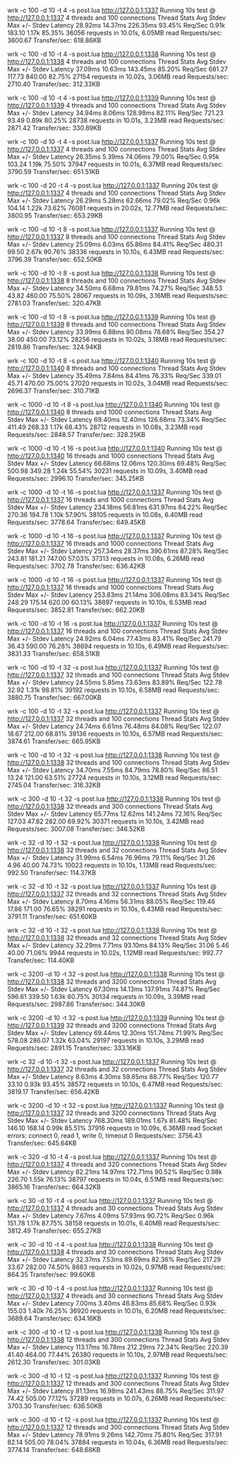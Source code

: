 
wrk -c 100 -d 10 -t 4 -s post.lua http://127.0.0.1:1337
Running 10s test @ http://127.0.0.1:1337
  4 threads and 100 connections
  Thread Stats   Avg      Stdev     Max   +/- Stdev
    Latency    28.92ms   14.37ms 226.35ms   93.45%
    Req/Sec     0.91k   183.10     1.17k    85.35%
  36056 requests in 10.01s, 6.05MB read
Requests/sec:   3600.67
Transfer/sec:    618.86KB


wrk -c 100 -d 10 -t 4 -s post.lua http://127.0.0.1:1338
Running 10s test @ http://127.0.0.1:1338
  4 threads and 100 connections
  Thread Stats   Avg      Stdev     Max   +/- Stdev
    Latency    37.09ms   10.63ms 143.45ms   85.20%
    Req/Sec   681.27    117.73   840.00     82.75%
  27154 requests in 10.02s, 3.06MB read
Requests/sec:   2710.40
Transfer/sec:    312.33KB

wrk -c 100 -d 10 -t 4 -s post.lua http://127.0.0.1:1339
Running 10s test @ http://127.0.0.1:1339
  4 threads and 100 connections
  Thread Stats   Avg      Stdev     Max   +/- Stdev
    Latency    34.94ms    8.06ms 128.98ms   82.11%
    Req/Sec   721.23     93.49     0.89k    80.25%
  28738 requests in 10.01s, 3.23MB read
Requests/sec:   2871.42
Transfer/sec:    330.89KB


wrk -c 100 -d 10 -t 4 -s post.lua http://127.0.0.1:1337
Running 10s test @ http://127.0.0.1:1337
  4 threads and 100 connections
  Thread Stats   Avg      Stdev     Max   +/- Stdev
    Latency    26.35ms    5.39ms  74.06ms   79.00%
    Req/Sec     0.95k   103.24     1.19k    75.50%
  37947 requests in 10.01s, 6.37MB read
Requests/sec:   3790.59
Transfer/sec:    651.51KB

wrk -c 100 -d 20 -t 4 -s post.lua http://127.0.0.1:1337
Running 20s test @ http://127.0.0.1:1337
  4 threads and 100 connections
  Thread Stats   Avg      Stdev     Max   +/- Stdev
    Latency    26.29ms    5.28ms  62.66ms   79.02%
    Req/Sec     0.96k   104.14     1.22k    73.62%
  76081 requests in 20.02s, 12.77MB read
Requests/sec:   3800.95
Transfer/sec:    653.29KB

wrk -c 100 -d 10 -t 8 -s post.lua http://127.0.0.1:1337
Running 10s test @ http://127.0.0.1:1337
  8 threads and 100 connections
  Thread Stats   Avg      Stdev     Max   +/- Stdev
    Latency    25.09ms    6.03ms  65.86ms   84.41%
    Req/Sec   480.31     99.50     2.67k    90.76%
  38336 requests in 10.10s, 6.43MB read
Requests/sec:   3796.39
Transfer/sec:    652.50KB

wrk -c 100 -d 10 -t 8 -s post.lua http://127.0.0.1:1338
Running 10s test @ http://127.0.0.1:1338
  8 threads and 100 connections
  Thread Stats   Avg      Stdev     Max   +/- Stdev
    Latency    34.50ms    6.68ms  79.81ms   74.27%
    Req/Sec   348.53     43.82   460.00     75.50%
  28067 requests in 10.09s, 3.16MB read
Requests/sec:   2781.03
Transfer/sec:    320.47KB

wrk -c 100 -d 10 -t 8 -s post.lua http://127.0.0.1:1339
Running 10s test @ http://127.0.0.1:1339
  8 threads and 100 connections
  Thread Stats   Avg      Stdev     Max   +/- Stdev
    Latency    33.99ms    6.88ms  90.08ms   78.68%
    Req/Sec   354.27     38.00   450.00     73.12%
  28256 requests in 10.02s, 3.18MB read
Requests/sec:   2819.86
Transfer/sec:    324.94KB

wrk -c 100 -d 10 -t 8 -s post.lua http://127.0.0.1:1340
Running 10s test @ http://127.0.0.1:1340
  8 threads and 100 connections
  Thread Stats   Avg      Stdev     Max   +/- Stdev
    Latency    35.49ms    7.84ms  84.41ms   76.33%
    Req/Sec   339.01     45.71   470.00     75.00%
  27020 requests in 10.02s, 3.04MB read
Requests/sec:   2696.37
Transfer/sec:    310.71KB

wrk -c 1000 -d 10 -t 8 -s post.lua http://127.0.0.1:1340
Running 10s test @ http://127.0.0.1:1340
  8 threads and 1000 connections
  Thread Stats   Avg      Stdev     Max   +/- Stdev
    Latency    69.40ms   12.40ms 126.68ms   73.34%
    Req/Sec   411.49    268.33     1.17k    68.43%
  28712 requests in 10.08s, 3.23MB read
Requests/sec:   2848.57
Transfer/sec:    328.25KB

wrk -c 1000 -d 10 -t 16 -s post.lua http://127.0.0.1:1340
Running 10s test @ http://127.0.0.1:1340
  16 threads and 1000 connections
  Thread Stats   Avg      Stdev     Max   +/- Stdev
    Latency    66.68ms   12.06ms 120.30ms   69.48%
    Req/Sec   500.98    349.28     1.24k    55.54%
  30231 requests in 10.09s, 3.40MB read
Requests/sec:   2996.10
Transfer/sec:    345.25KB

wrk -c 1000 -d 10 -t 16 -s post.lua http://127.0.0.1:1337
Running 10s test @ http://127.0.0.1:1337
  16 threads and 1000 connections
  Thread Stats   Avg      Stdev     Max   +/- Stdev
    Latency   234.18ms   56.81ms 631.97ms   84.22%
    Req/Sec   270.36    194.78     1.10k    57.90%
  38105 requests in 10.08s, 6.40MB read
Requests/sec:   3778.64
Transfer/sec:    649.45KB

wrk -c 1000 -d 10 -t 16 -s post.lua http://127.0.0.1:1337
Running 10s test @ http://127.0.0.1:1337
  16 threads and 1000 connections
  Thread Stats   Avg      Stdev     Max   +/- Stdev
    Latency   257.34ms   28.37ms 390.61ms   87.28%
    Req/Sec   243.81    181.21   747.00     57.03%
  37313 requests in 10.08s, 6.26MB read
Requests/sec:   3702.78
Transfer/sec:    636.42KB

wrk -c 1000 -d 10 -t 16 -s post.lua http://127.0.0.1:1337
Running 10s test @ http://127.0.0.1:1337
  16 threads and 1000 connections
  Thread Stats   Avg      Stdev     Max   +/- Stdev
    Latency   253.83ms   21.14ms 306.08ms   83.34%
    Req/Sec   248.29    175.14   620.00     60.13%
  38897 requests in 10.10s, 6.53MB read
Requests/sec:   3852.81
Transfer/sec:    662.20KB

wrk -c 100 -d 10 -t 16 -s post.lua http://127.0.0.1:1337
Running 10s test @ http://127.0.0.1:1337
  16 threads and 100 connections
  Thread Stats   Avg      Stdev     Max   +/- Stdev
    Latency    24.92ms    6.04ms  77.43ms   83.41%
    Req/Sec   241.79     36.43   590.00     76.28%
  38694 requests in 10.10s, 6.49MB read
Requests/sec:   3831.33
Transfer/sec:    658.51KB

wrk -c 100 -d 10 -t 32 -s post.lua http://127.0.0.1:1337
Running 10s test @ http://127.0.0.1:1337
  32 threads and 100 connections
  Thread Stats   Avg      Stdev     Max   +/- Stdev
    Latency    24.55ms    5.85ms  73.63ms   83.89%
    Req/Sec   122.78     32.92     1.31k    98.81%
  39192 requests in 10.10s, 6.58MB read
Requests/sec:   3880.75
Transfer/sec:    667.00KB

wrk -c 100 -d 10 -t 32 -s post.lua http://127.0.0.1:1337
Running 10s test @ http://127.0.0.1:1337
  32 threads and 100 connections
  Thread Stats   Avg      Stdev     Max   +/- Stdev
    Latency    24.74ms    6.61ms  76.48ms   84.08%
    Req/Sec   122.07     18.67   212.00     68.81%
  39136 requests in 10.10s, 6.57MB read
Requests/sec:   3874.61
Transfer/sec:    665.95KB

wrk -c 100 -d 10 -t 32 -s post.lua http://127.0.0.1:1338
Running 10s test @ http://127.0.0.1:1338
  32 threads and 100 connections
  Thread Stats   Avg      Stdev     Max   +/- Stdev
    Latency    34.70ms    7.55ms  84.79ms   78.80%
    Req/Sec    86.51     13.24   121.00     63.51%
  27724 requests in 10.10s, 3.12MB read
Requests/sec:   2745.04
Transfer/sec:    316.32KB

wrk -c 300 -d 10 -t 32 -s post.lua http://127.0.0.1:1338
Running 10s test @ http://127.0.0.1:1338
  32 threads and 300 connections
  Thread Stats   Avg      Stdev     Max   +/- Stdev
    Latency    65.77ms   12.62ms 141.24ms   72.16%
    Req/Sec   127.03     47.82   282.00     69.92%
  30371 requests in 10.10s, 3.42MB read
Requests/sec:   3007.08
Transfer/sec:    346.52KB

wrk -c 32 -d 10 -t 32 -s post.lua http://127.0.0.1:1338
Running 10s test @ http://127.0.0.1:1338
  32 threads and 32 connections
  Thread Stats   Avg      Stdev     Max   +/- Stdev
    Latency    31.99ms    6.54ms  76.96ms   79.11%
    Req/Sec    31.26      4.96    40.00     74.73%
  10023 requests in 10.10s, 1.13MB read
Requests/sec:    992.50
Transfer/sec:    114.37KB

wrk -c 32 -d 10 -t 32 -s post.lua http://127.0.0.1:1337
Running 10s test @ http://127.0.0.1:1337
  32 threads and 32 connections
  Thread Stats   Avg      Stdev     Max   +/- Stdev
    Latency     8.70ms    4.16ms  56.31ms   88.05%
    Req/Sec   119.46     17.86   171.00     76.65%
  38291 requests in 10.10s, 6.43MB read
Requests/sec:   3791.11
Transfer/sec:    651.60KB

wrk -c 32 -d 10 -t 32 -s post.lua http://127.0.0.1:1338
Running 10s test @ http://127.0.0.1:1338
  32 threads and 32 connections
  Thread Stats   Avg      Stdev     Max   +/- Stdev
    Latency    32.29ms    7.71ms  93.10ms   84.13%
    Req/Sec    31.06      5.46    40.00     71.06%
  9944 requests in 10.02s, 1.12MB read
Requests/sec:    992.77
Transfer/sec:    114.40KB

wrk -c 3200 -d 10 -t 32 -s post.lua http://127.0.0.1:1338
Running 10s test @ http://127.0.0.1:1338
  32 threads and 3200 connections
  Thread Stats   Avg      Stdev     Max   +/- Stdev
    Latency    67.30ms   14.13ms 137.91ms   74.87%
    Req/Sec   596.61    339.50     1.63k    60.75%
  30134 requests in 10.09s, 3.39MB read
Requests/sec:   2987.86
Transfer/sec:    344.30KB

wrk -c 3200 -d 10 -t 32 -s post.lua http://127.0.0.1:1339
Running 10s test @ http://127.0.0.1:1339
  32 threads and 3200 connections
  Thread Stats   Avg      Stdev     Max   +/- Stdev
    Latency    69.44ms   12.30ms 151.74ms   71.99%
    Req/Sec   578.08    286.07     1.32k    63.04%
  29197 requests in 10.10s, 3.29MB read
Requests/sec:   2891.15
Transfer/sec:    333.16KB

wrk -c 32 -d 10 -t 32 -s post.lua http://127.0.0.1:1337
Running 10s test @ http://127.0.0.1:1337
  32 threads and 32 connections
  Thread Stats   Avg      Stdev     Max   +/- Stdev
    Latency     8.63ms    4.30ms  59.85ms   88.77%
    Req/Sec   120.77     33.10     0.93k    93.45%
  38572 requests in 10.10s, 6.47MB read
Requests/sec:   3819.17
Transfer/sec:    656.42KB


wrk -c 3200 -d 10 -t 32 -s post.lua http://127.0.0.1:1337
Running 10s test @ http://127.0.0.1:1337
  32 threads and 3200 connections
  Thread Stats   Avg      Stdev     Max   +/- Stdev
    Latency   768.30ms  189.01ms   1.67s    81.48%
    Req/Sec   146.10    168.14     0.99k    85.51%
  37916 requests in 10.09s, 6.36MB read
  Socket errors: connect 0, read 1, write 0, timeout 0
Requests/sec:   3756.43
Transfer/sec:    645.64KB

wrk -c 320 -d 10 -t 4 -s post.lua http://127.0.0.1:1337
Running 10s test @ http://127.0.0.1:1337
  4 threads and 320 connections
  Thread Stats   Avg      Stdev     Max   +/- Stdev
    Latency    82.21ms   14.97ms 172.71ms   90.52%
    Req/Sec     0.98k   226.70     1.55k    76.13%
  38797 requests in 10.04s, 6.51MB read
Requests/sec:   3865.16
Transfer/sec:    664.32KB


wrk -c 30 -d 10 -t 4 -s post.lua http://127.0.0.1:1337
Running 10s test @ http://127.0.0.1:1337
  4 threads and 30 connections
  Thread Stats   Avg      Stdev     Max   +/- Stdev
    Latency     7.67ms    4.09ms  57.93ms   90.72%
    Req/Sec     0.96k   151.78     1.17k    87.75%
  38158 requests in 10.01s, 6.40MB read
Requests/sec:   3812.49
Transfer/sec:    655.27KB


wrk -c 30 -d 10 -t 4 -s post.lua http://127.0.0.1:1338
Running 10s test @ http://127.0.0.1:1338
  4 threads and 30 connections
  Thread Stats   Avg      Stdev     Max   +/- Stdev
    Latency    32.37ms    7.53ms  89.69ms   82.36%
    Req/Sec   217.29     33.67   282.00     74.50%
  8663 requests in 10.02s, 0.97MB read
Requests/sec:    864.35
Transfer/sec:     99.60KB


wrk -c 30 -d 10 -t 4 -s post.lua http://127.0.0.1:1337
Running 10s test @ http://127.0.0.1:1337
  4 threads and 30 connections
  Thread Stats   Avg      Stdev     Max   +/- Stdev
    Latency     7.00ms    3.40ms  46.83ms   85.68%
    Req/Sec     0.93k   155.03     1.40k    76.25%
  36920 requests in 10.01s, 6.20MB read
Requests/sec:   3689.64
Transfer/sec:    634.16KB


wrk -c 300 -d 10 -t 12 -s post.lua http://127.0.0.1:1338
Running 10s test @ http://127.0.0.1:1338
  12 threads and 300 connections
  Thread Stats   Avg      Stdev     Max   +/- Stdev
    Latency   113.17ms   16.78ms 212.29ms   72.34%
    Req/Sec   220.39     41.40   464.00     77.44%
  26380 requests in 10.10s, 2.97MB read
Requests/sec:   2612.30
Transfer/sec:    301.03KB

wrk -c 300 -d 10 -t 12 -s post.lua http://127.0.0.1:1337
Running 10s test @ http://127.0.0.1:1337
  12 threads and 300 connections
  Thread Stats   Avg      Stdev     Max   +/- Stdev
    Latency    81.13ms   16.98ms 241.43ms   88.75%
    Req/Sec   311.97     74.42   505.00     77.12%
  37289 requests in 10.07s, 6.26MB read
Requests/sec:   3703.30
Transfer/sec:    636.50KB


wrk -c 300 -d 10 -t 12 -s post.lua http://127.0.0.1:1337
Running 10s test @ http://127.0.0.1:1337
  12 threads and 300 connections
  Thread Stats   Avg      Stdev     Max   +/- Stdev
    Latency    78.91ms    9.26ms 142.70ms   75.80%
    Req/Sec   317.91     82.14   505.00     78.04%
  37884 requests in 10.04s, 6.36MB read
Requests/sec:   3774.14
Transfer/sec:    648.68KB


